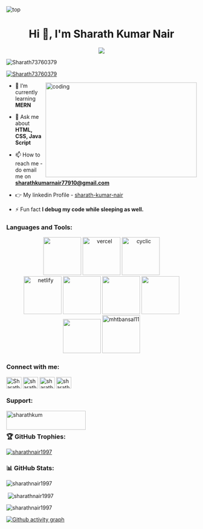 <img src="https://camo.githubusercontent.com/5dc6ee33381917e41fc9c4951799268998f11a9b864399bf79a0842e4f9b194d/68747470733a2f2f692e696d6775722e636f6d2f315a76566b44632e676966" alt="top" />
<h1 align="center">Hi 👋, I'm Sharath Kumar Nair</h1>
<!-- <h3 align="center">A passionate FrontEnd Web Developer from Jaipur, Rajasthan.</h3> -->
<div align="center">
<img src="https://readme-typing-svg.herokuapp.com/?lines=Welcome+To+Profile;FrontEnd+Web+Developer;Quick+learner;Self+Motivated;Problem+Solver;&color=teal&center=true" />
</div>


<p align="left"> <img src="https://komarev.com/ghpvc/?username=Sharath73760379&label=Profile%20views&color=0e75b6&style=flat" alt="Sharath73760379" /> </p>


<p align="left"> <a href="https://twitter.com/Sharath73760379" target="blank"><img src="https://img.shields.io/twitter/follow/Sharath73760379?logo=twitter&style=for-the-badge" alt="Sharath73760379" /></a> </p>


<img align="right" alt="coding" width="400" height="250" src="https://camo.githubusercontent.com/4c8d92806e3c2322a2c390ffa0019c1d6f78a4d82108aa6946863ae362a763c8/68747470733a2f2f69322e77702e636f6d2f616c6c68746163636573732e696e666f2f77702d636f6e74656e742f75706c6f6164732f323031382f30332f70726f6772616d6d696e672e6769663f6669743d313238312532433731362673736c3d31" />




- 🌱 I’m currently learning **MERN**

- 💬 Ask me about **HTML, CSS, Java Script**

- 📫 How to reach me - do email me on **sharathkumarnair77910@gmail.com**

- 👉 My linkedin Profile - [sharath-kumar-nair](https://www.linkedin.com/in/sharath-kumar-nair/)

- ⚡ Fun fact **I debug my code while sleeping as well.**


<h3 align="left">Languages and Tools:</h3>

<!-- 
<p align="left"> <a href="https://babeljs.io/" target="_blank" rel="noreferrer"> <img src="https://www.vectorlogo.zone/logos/babeljs/babeljs-icon.svg" alt="babel" width="40" height="40"/> </a> <a href="https://www.w3schools.com/css/" target="_blank" rel="noreferrer"> 
<img src="https://raw.githubusercontent.com/devicons/devicon/master/icons/css3/css3-original-wordmark.svg" alt="css3" width="40" height="40"/> </a> <a href="https://expressjs.com" target="_blank" rel="noreferrer">
<img src="https://raw.githubusercontent.com/devicons/devicon/master/icons/express/express-original-wordmark.svg" alt="express" width="40" height="40"/> </a> <a href="https://git-scm.com/" target="_blank" rel="noreferrer"> <img src="https://www.vectorlogo.zone/logos/git-scm/git-scm-icon.svg" alt="git" width="40" height="40"/> </a> <a href="https://heroku.com" target="_blank" rel="noreferrer"> <img src="https://www.vectorlogo.zone/logos/heroku/heroku-icon.svg" alt="heroku" width="40" height="40"/> </a> <a href="https://www.w3.org/html/" target="_blank" rel="noreferrer"> <img src="https://raw.githubusercontent.com/devicons/devicon/master/icons/html5/html5-original-wordmark.svg" alt="html5" width="40" height="40"/> </a> <a href="https://developer.mozilla.org/en-US/docs/Web/JavaScript" target="_blank" rel="noreferrer"> <img src="https://raw.githubusercontent.com/devicons/devicon/master/icons/javascript/javascript-original.svg" alt="javascript" width="40" height="40"/> </a>
 -->
 
 <div align="center">

<!--   <br> -->
 <img src="https://cdn.iconscout.com/icon/free/png-256/npm-3550843-2970428.png" width="100">
 <img src="https://sdtimes.com/wp-content/uploads/2020/04/1_oBm_3saYz4AI_MS6OekdFQ.png" alt="vercel" width="100"  height="100px">
 <img src="https://i0.wp.com/www.cyclic-bikestore.com/wp-content/uploads/2016/11/Cyclic-Logo.png?ssl=1" alt="cyclic" width="100"  height="100px">
 <br>
 <img src="https://img.icons8.com/external-tal-revivo-filled-tal-revivo/344/external-netlify-a-cloud-computing-company-that-offers-hosting-and-serverless-backend-services-for-static-websites-logo-filled-tal-revivo.png" alt="netlify" width="100" height="100px">
 <img src="https://media4.giphy.com/media/du3J3cXyzhj75IOgvA/200.webp?cid=ecf05e47243naql4ppv14fb6z23ni6c6o75mhx1w55umom65&rid=200.webp&ct=g" width="100">      
 <img src="https://i.giphy.com/media/IdyAQJVN2kVPNUrojM/200.webp" width="100">      

 <img src="https://cdn.dribbble.com/users/989984/screenshots/5880822/comp_10.gif" width="100" height="100px">

<!--  <img src="https://cdn.iconscout.com/icon/free/png-256/netlify-3550832-2970417.png" width="100"> -->
 <img src="https://cdn.hashnode.com/res/hashnode/image/upload/v1574980164835/kCDLuOzFb.gif?auto=format,compress&gif-q=60&format=webm" width="100" height="90px">
 
  <img src="https://cdn.dribbble.com/users/7040/screenshots/8214019/media/9d162bf2d3303da6f3e777bbae322b33.gif" alt="mhtbansal11" width="100"  height="100px">
 <br>
 
 
</div>


<div>

<h3 align="left">Connect with me:</h3>
<p align="left">
<a href="https://twitter.com/Sharath73760379" target="blank"><img align="center" src="https://raw.githubusercontent.com/rahuldkjain/github-profile-readme-generator/master/src/images/icons/Social/twitter.svg" alt="Sharath73760379" height="30" width="40" /></a>
<a href="https://linkedin.com/in/sharath-kumar-nair" target="blank"><img align="center" src="https://raw.githubusercontent.com/rahuldkjain/github-profile-readme-generator/master/src/images/icons/Social/linked-in-alt.svg" alt="sharath-kumar-nair" height="30" width="40" /></a>
<a href="https://codesandbox.io/u/sharathkumarnair77910" target="blank"><img align="center" src="https://raw.githubusercontent.com/rahuldkjain/github-profile-readme-generator/master/src/images/icons/Social/codesandbox.svg" alt="sharathkumarnair77910" height="30" width="40" /></a>
<a href="https://instagram.com/sharathkumarnair77910" target="blank"><img align="center" src="https://raw.githubusercontent.com/rahuldkjain/github-profile-readme-generator/master/src/images/icons/Social/instagram.svg" alt="sharathkumarnair77910" height="30" width="40" /></a>
</p>
</div>

<h3 align="left">Support:</h3>
<p><a href="https://www.buymeacoffee.com/sharathkum"> <img align="left" src="https://cdn.buymeacoffee.com/buttons/v2/default-yellow.png" height="50" width="210" alt="sharathkum" /></a></p>
<br>
<br>
<h3>🏆 GitHub Trophies:</h3
<p align="left"> <a href="https://github.com/ryo-ma/github-profile-trophy"><img src="https://github-profile-trophy.vercel.app/?username=sharathnair1997&theme=radical" alt="sharathnair1997" /></a> </p>

<h3>📊 GitHub Stats:</h3>
<p><img align="center" src="https://github-readme-stats.vercel.app/api/top-langs?username=sharathnair1997&show_icons=true&locale=en&layout=compact&theme=transparent" alt="sharathnair1997" /></p>

<p>&nbsp;<img align="center" src="https://github-readme-stats.vercel.app/api?username=sharathnair1997&show_icons=true&locale=en&theme=transparent" alt="sharathnair1997" /></p>

<p><img align="center" src="https://github-readme-streak-stats.herokuapp.com/?user=sharathnair1997&theme=dark" alt="sharathnair1997" /></p>



[![Github activity graph](https://github-readme-activity-graph.cyclic.app/graph?username=sharathnair1997&theme=rogue)](https://github.com/sharathnair1997/github-readme-activity-graph)



